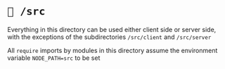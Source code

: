 # `📁 /src`

Everything in this directory can be used either client side or server side,
with the exceptions of the subdirectories `/src/client` and `/src/server`

All `require` imports by modules in this directory assume the environment
variable `NODE_PATH=src` to be set
